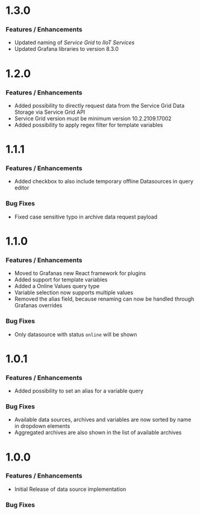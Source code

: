 # 1.3.0

### Features / Enhancements
* Updated naming of *Service Grid* to *IIoT Services*
* Updated Grafana libraries to version 8.3.0


# 1.2.0

### Features / Enhancements
* Added possibility to directly request data from the Service Grid Data Storage via Service Grid API
* Service Grid version must be minimum version 10.2.2109.17002
* Added possibility to apply regex filter for template variables


# 1.1.1

### Features / Enhancements
* Added checkbox to also include temporary offline Datasources in query editor

### Bug Fixes
* Fixed case sensitive typo in archive data request payload


# 1.1.0

### Features / Enhancements
* Moved to Grafanas new React framework for plugins
* Added support for template variables
* Added a Online Values query type
* Variable selection now supports multiple values
* Removed the alias field, because renaming can now be handled through Grafanas overrides

### Bug Fixes
* Only datasource with status `online` will be shown


# 1.0.1

### Features / Enhancements
* Added possibility to set an alias for a variable query

### Bug Fixes
* Available data sources, archives and variables are now sorted by name in dropdown elements
* Aggregated archives are also shown in the list of available archives


# 1.0.0

### Features / Enhancements
* Initial Release of data source implementation

### Bug Fixes